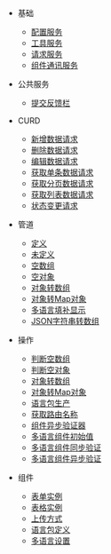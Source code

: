 * 基础
  * [配置服务](base/config-service)
  * [工具服务](base/bit-service)
  * [请求服务](base/http-service)
  * [组件通讯服务](base/events-service)

* 公共服务
  * [提交反馈栏](common/swal-service)

* CURD
  * [新增数据请求](curd/add-service)
  * [删除数据请求](curd/delete-service)
  * [编辑数据请求](curd/edit-service)
  * [获取单条数据请求](curd/get-service)
  * [获取分页数据请求](curd/lists-service)
  * [获取列表数据请求](curd/origin-lists-service)
  * [状态变更请求](curd/status-service)

* 管道
  * [定义](pipe/defined)
  * [未定义](pipe/undefined)
  * [空数组](pipe/empty-array)
  * [空对象](pipe/empty-object)
  * [对象转数组](pipe/object-to-array)
  * [对象转Map对象](pipe/object-to-map)
  * [多语言填补显示](pipe/json-chose)
  * [JSON字符串转数组](pipe/json-parse)

* 操作
  * [判断空数组](operate/empty-array)
  * [判断空对象](operate/empty-object)
  * [对象转数组](operate/object-to-array)
  * [对象转Map对象](operate/object-to-map) 
  * [语言包生产](operate/factory-locales)
  * [获取路由名称](operate/get-route-name)
  * [组件异步验证器](operate/async-validator)
  * [多语言组件初始值](operate/i18n-controls-value)
  * [多语言组件同步验证](operate/i18n-controls-validate)
  * [多语言组件异步验证](operate/i18n-controls-async-validate)

* 组件
  * [表单实例](component/form)
  * [表格实例](component/table)
  * [上传方式](component/upload)
  * [语言包定义](component/language)
  * [多语言设置](component/i18n)   
